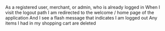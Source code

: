 As a registered user, merchant, or admin, who is already logged in
When I visit the logout path
I am redirected to the welcome / home page of the application
And I see a flash message that indicates I am logged out
Any items I had in my shopping cart are deleted